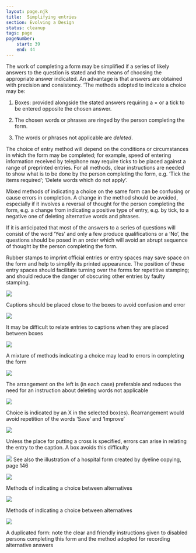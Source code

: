 ```yaml
---
layout: page.njk
title:  Simplifying entries
section: Evolving a Design
status: cleanup
tags: page
pageNumber:
    start: 39
    end: 44
---
```


The work of completing a form may be simplified if a series of likely answers to the question is stated and the means of choosing the appropriate answer indicated. An advantage is that answers are obtained with precision and consistency. ‘The methods
adopted to indicate a choice may be:

1. Boxes: provided alongside the stated answers requiring a &times; or a tick to be entered opposite the chosen answer.

2. The chosen words or phrases are ringed by the person completing the form.

3. The words or phrases not applicable are *deleted*.

The choice of entry method will depend on the conditions or circumstances in which the form may be completed; for example, speed of entering information received by telephone may require ticks to be placed against a range of preprinted entries. For all methods, clear instructions are needed to show what is to be done by the person completing the form, e.g. ‘Tick the items required’; ‘Delete words which do not apply’.

Mixed methods of indicating a choice on the same form can be confusing or cause errors in completion. A change in the method should be avoided, especially if it involves a reversal of thought for the person completing the form, e.g. a change from indicating a positive type of entry, e.g. by tick, to a negative one of deleting alternative words and phrases.

If it is anticipated that most of the answers to a series of questions will consist of the word ‘Yes’ and only a few produce qualifications or a ‘No’, the questions should be posed in an order which will avoid an abrupt sequence of thought by the person completing the form.

Rubber stamps to imprint official entries or entry spaces may save space on the form and help to simplify its printed appearance. The position of these entry spaces should facilitate turning over the forms for repetitive stamping; and should reduce the danger of obscuring other entries by faulty stamping.

![](1.jpg)

Captions should be placed close to the boxes to avoid confusion and error

![](2.jpg)

It may be difficult to relate entries to captions when they are placed between boxes

![](3.jpg)


A mixture of methods indicating a choice may lead to errors in completing the form

![](4.jpg)

The arrangement on the left is (in each case) preferable and reduces the need for an
instruction about deleting words not applicable

![](5.jpg)

Choice is indicated by an X in the selected box(es). Rearrangement would avoid repetition
of the words ‘Save’ and ‘Improve’

![](6.jpg)

Unless the place for putting a cross is specified, errors can arise in relating the entry to
the caption. A box avoids this difficulty

![](7.jpg)
See also the illustration of a hospital form created by dyeline copying, page 146

![](8.jpg)

Methods of indicating a choice between alternatives

![](9.jpg)

Methods of indicating a choice between alternatives

![](10.jpg)

A duplicated form: note the clear and friendly instructions given to disabled persons
completing this form and the method adopted for recording alternative answers
